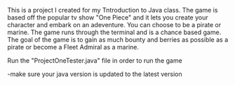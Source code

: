 This is a project I created for my Tntroduction to Java class. The game is based off the popular tv show "One Piece" and it lets you create your character and embark on an adeventure. You can choose to be a pirate or marine.
The game runs through the terminal and is a chance based game. The goal of the game is to gain as much bounty and berries as possible as a pirate or become a Fleet Admiral as a marine. 

Run the "ProjectOneTester.java" file in order to run the game

-make sure your java version is updated to the latest version
